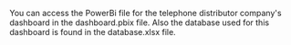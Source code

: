 You can access the PowerBi file for the telephone distributor company's dashboard in the dashboard.pbix file. Also the database used for this dashboard is found in the database.xlsx file.
